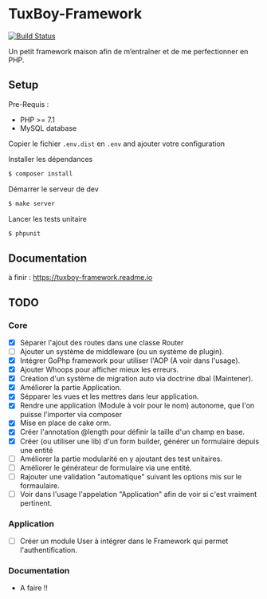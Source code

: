# TuxBoy-Framework
[![Build Status](https://travis-ci.org/TuxBoy/TuxBoy-Framework.svg?branch=master)](https://travis-ci.org/TuxBoy/TuxBoy-Framework)

Un petit framework maison afin de m’entraîner et de me perfectionner en PHP.

## Setup

Pre-Requis :
- PHP >= 7.1
- MySQL database
 
Copier le fichier `.env.dist` en `.env` and ajouter votre configuration

Installer les dépendances

```bash
$ composer install
```

Démarrer le serveur de dev

```php
$ make server
```

Lancer les tests unitaire

```php
$ phpunit
```

## Documentation
à finir : https://tuxboy-framework.readme.io

## TODO

### Core
- [X] Séparer l'ajout des routes dans une classe Router
- [ ] Ajouter un système de middleware (ou un système de plugin).
- [X] Intégrer GoPhp framework pour utiliser l'AOP (A voir dans l'usage).
- [X] Ajouter Whoops pour afficher mieux les erreurs.
- [X] Création d'un système de migration auto via doctrine dbal (Maintener).
- [X] Améliorer la partie Application.
- [X] Sépparer les vues et les mettres dans leur application.
- [X] Rendre une application (Module à voir pour le nom) autonome, que l'on puisse l'importer via composer
- [X] Mise en place de cake orm.
- [X] Créer l'annotation @length pour définir la taille d'un champ en base.
- [X] Créer (ou utiliser une lib) d'un form builder, générer un formulaire depuis une entité
- [ ] Améliorer la partie modularité en y ajoutant des test unitaires.
- [ ] Améliorer le générateur de formulaire via une entité.
- [ ] Rajouter une validation "automatique" suivant les options mis sur le formaulaire.
- [ ] Voir dans l'usage l'appelation "Application" afin de voir si c'est vraiment pertinent.
 
### Application

- [ ] Créer un module User à intégrer dans le Framework qui permet l'authentification.

### Documentation
- A faire !!
